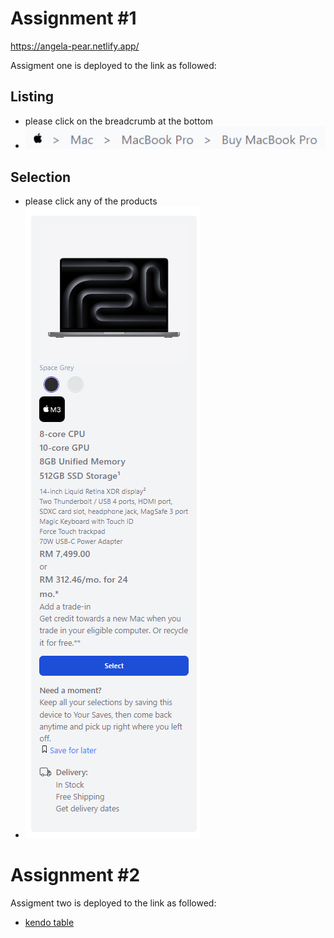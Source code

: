 # Assignment #1

https://angela-pear.netlify.app/

Assigment one is deployed to the link as followed:

   ## Listing
   - please click on the breadcrumb at the bottom
   - ![alt text](image.png)

   ## Selection
   - please click any of the products
   - ![alt text](image-1.png)

# Assignment #2

Assigment two is deployed to the link as followed:

- [kendo table](https://angela-pear.netlify.app/)
